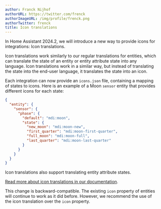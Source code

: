 ```yaml
---
author: Franck Nijhof
authorURL: https://twitter.com/frenck
authorImageURL: /img/profile/frenck.png
authorTwitter: frenck
title: Icon translations
---
```


In Home Assistant 2024.2, we will introduce a new way to provide icons for integrations: Icon translations.

Icon translations work similarly to our regular translations for entities, which can translate the state of an entity or entity attribute state into any language. Icon translations work in a similar way, but instead of translating the state into the end-user language, it translates the state into an icon.

Each integration can now provide an `icons.json` file, containing a mapping of states to icons. Here is an example of a Moon `sensor` entity that provides different icons for each state:

```json
{
  "entity": {
    "sensor": {
      "phase": {
        "default": "mdi:moon",
        "state": {
          "new_moon": "mdi:moon-new",
          "first_quarter": "mdi:moon-first-quarter",
          "full_moon": "mdi:moon-full",
          "last_quarter": "mdi:moon-last-quarter"
        }
      }
    }
  }
}
```

Icon translations also support translating entity attribute states.

[Read more about icon translations in our documentation](/docs/core/entity#icons).

This change is backward-compatible. The existing `icon` property of entities will continue to work as it did before. However, we recommend the use of the icon translation over the `icon` property.
